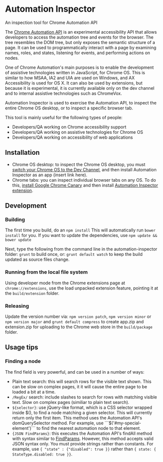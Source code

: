 # Automation Inspector
An inspection tool for Chrome Automation API

The [Chrome Automation API](https://developer.chrome.com/extensions/automation)
is an experimental accessibility API that allows developers to access the
automation tree and events for the browser. The tree resembles the DOM tree,
but only exposes the semantic structure of a page. It can be used to
programmatically interact with a page by examining names, roles, and states,
listening for events, and performing actions on nodes.

One of Chrome Automation's main purposes is to enable the development of
assistive technologies written in JavaScript, for Chrome OS. This is similar to
how MSAA, IA2 and  UIA are used on Windows, and AX Accessibility is used for
OS X. It can also be used by extensions, but because it is experimental, it
is currently available only on the dev channel and to internal assistive
technologies such as ChromeVox.

Automation Inspector is used to exercise the Automation API, to inspect the
entire Chrome OS desktop, or to inspect a specific browser tab.

This tool is mainly useful for the following types of people:
- Developers/QA working on Chrome accessibility support
- Developers/QA working on assistive technologies for Chrome OS
- Developers/QA working on accessibility of web applications

## Installation

* Chrome OS desktop: to inspect the Chrome OS desktop, you must [switch your
Chrome OS to the Dev Channel](https://support.google.com/chromebook/answer/1086915?hl=en),
and then install Automation Inspector as an app (insert link here).
* Chrome tabs: you can inspect individual browser tabs on any OS. To do this,
[install Google Chrome Canary](https://www.google.com/chrome/browser/canary.html) and
then install [Automation Inspector extension](https://chrome.google.com/webstore/detail/automation-inspector-exte/magknkflhkbbjaalinnipadaihkbghoc).

## Development

### Building
The first time you build, do an ```npm install```
This will automatically run ```bower install``` for you.
If you want to update the dependencies, use ```npm update && bower update```

Next, type the following from the command line in the automation-inspector folder:
```grunt```
to build once, or:
```grunt default watch```
to keep the build updated as source files change.

### Running from the local file system
Using developer mode from the Chrome extensions page at ```chrome://extensions```,
use the load unpacked extension feature, pointing it at the
```build/extension``` folder.

### Releasing

Update the version number via:
`npm version patch`, `npm version minor` or `npm version major`
and
`grunt default compress` to create app.zip and extension.zip for uploading to 
the Chrome web store in the `build/package` folder.

## Usage tips

### Finding a node

The find field is very powerful, and can be used in a number of ways:

* Plain text search: this will search rows for the visible text shown.
This can be slow on complex pages, it it will cause the entire page to be
loaded a bit at a time.
* ```/RegEx/``` search: include slashes to search for rows with matching visible text.
Slow on complex pages (similiar to plain text search).
* ```${selector}```: use jQuery-like format, which is a CSS selector wrapped inside $(),
to find a node matching a given selector. This will currently return only the
first item. This method uses the Automation API's domQuerySelector method. For
example, use ```$('#my-special-element')``` to find the nearest automation node to
that element.
* ```{JSON FindParams}```: this executes the Automation API's findAll method with syntax
similar to [FindParams](https://developer.chrome.com/extensions/automation#type-FindParams).
However, this method accepts valid JSON syntax only. You must provide strings
rather than constants. For example, use ```{ "state" : {"disabled": true }}```
rather than ```{ state: { StateType.disabled: true }}```.




